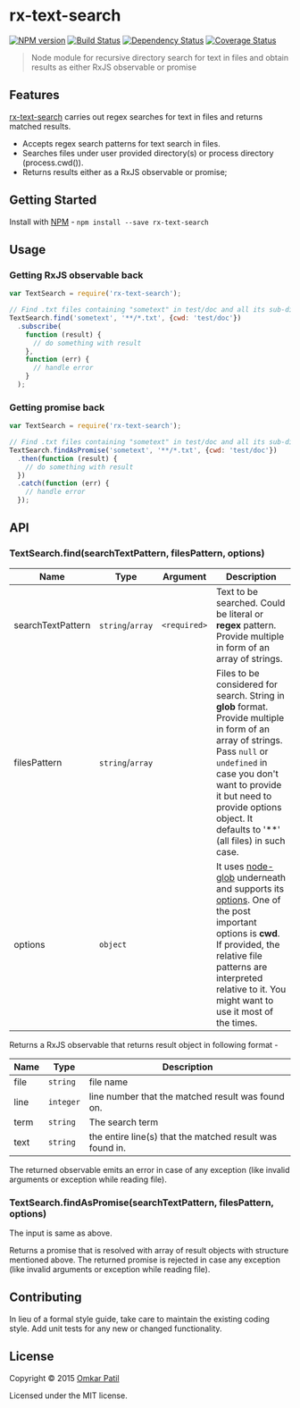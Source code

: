 # rx-text-search
[![NPM version][npm-image]][npm-url] [![Build Status][travis-image]][travis-url] [![Dependency Status][daviddm-image]][daviddm-url] [![Coverage Status][coveralls-image]][coveralls-url]
> Node module for recursive directory search for text in files and obtain results as either RxJS observable or promise

## Features
[rx-text-search](https://github.com/ospatil/rx-text-search) carries out regex searches for text in files and returns matched results.
- Accepts regex search patterns for text search in files.
- Searches files under user provided directory(s) or process directory (process.cwd()).
- Returns results either as a RxJS observable or promise;

## Getting Started
Install with [NPM](https://www.npmjs.com) - `npm install --save rx-text-search`

## Usage
### Getting RxJS observable back
```js
var TextSearch = require('rx-text-search');

// Find .txt files containing "sometext" in test/doc and all its sub-directories
TextSearch.find('sometext', '**/*.txt', {cwd: 'test/doc'})
  .subscribe(
    function (result) {
      // do something with result
    },
    function (err) {
      // handle error
    }
  );
```
### Getting promise back
```js
var TextSearch = require('rx-text-search');

// Find .txt files containing "sometext" in test/doc and all its sub-directories
TextSearch.findAsPromise('sometext', '**/*.txt', {cwd: 'test/doc'})
  .then(function (result) {
    // do something with result
  })
  .catch(function (err) {
    // handle error
  });
```

## API
### TextSearch.find(searchTextPattern, filesPattern, options)

Name              | Type             | Argument     | Description
------------------|------------------|--------------|------------
searchTextPattern | `string`/`array` | `<required>` | Text to be searched. Could be literal or **regex** pattern. Provide multiple in form of an array of strings.
filesPattern      | `string`/`array` |              | Files to be considered for search. String in **glob** format. Provide multiple in form of an array of strings. Pass `null` or `undefined` in case you don't want to provide it but need to provide options object. It defaults to '\**' (all files) in such case.
options           | `object`         |              | It uses [node-glob](https://github.com/isaacs/node-glob) underneath and supports its [options](https://github.com/isaacs/node-glob#options). One of the post important options is **cwd**. If provided, the relative file patterns are interpreted relative to it. You might want to use it most of the times.

Returns a RxJS observable that returns result object in following format -

Name | Type      | Description
-----|-----------| ------------
file | `string`  | file name
line | `integer` | line number that the matched result was found on.
term | `string`  | The search term
text | `string`  | the entire line(s) that the matched result was found in.

The returned observable emits an error in case of any exception (like invalid arguments or exception while reading file).

### TextSearch.findAsPromise(searchTextPattern, filesPattern, options)
The input is same as above.

Returns a promise that is resolved with array of result objects with structure mentioned above.
The returned promise is rejected in case any exception (like invalid arguments or exception while reading file).

## Contributing
In lieu of a formal style guide, take care to maintain the existing coding style. Add unit tests for any new or changed functionality.

## License
Copyright © 2015 [Omkar Patil](https://github.com/ospatil)

Licensed under the MIT license.

[npm-image]: https://badge.fury.io/js/rx-text-search.svg
[npm-url]: https://npmjs.com/package/rx-text-search
[travis-image]: https://travis-ci.org/ospatil/rx-text-search.svg?branch=master
[travis-url]: https://travis-ci.org/ospatil/rx-text-search
[daviddm-image]: https://david-dm.org/ospatil/rx-text-search.svg?theme=shields.io
[daviddm-url]: https://david-dm.org/ospatil/rx-text-search
[coveralls-image]: https://img.shields.io/coveralls/ospatil/rx-text-search.svg
[coveralls-url]: https://coveralls.io/github/ospatil/rx-text-search?branch=master
